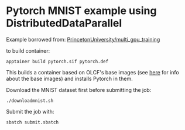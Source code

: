 # Pytorch MNIST example using DistributedDataParallel

Example borrowed from: [PrincetonUniversity/multi_gpu_training](https://github.com/PrincetonUniversity/multi_gpu_training/tree/main)

to build container:
```
apptainer build pytorch.sif pytorch.def
```

This builds a container based on OLCF's base images (see [here](https://docs.olcf.ornl.gov/software/containers_on_frontier.html#olcf-base-images-apptainer-modules) for info about
the base images) and installs Pytorch in them.

Download the MNIST dataset first before submitting the job:
```
./downloadmnist.sh
```

Submit the job with: 
```
sbatch submit.sbatch
```

